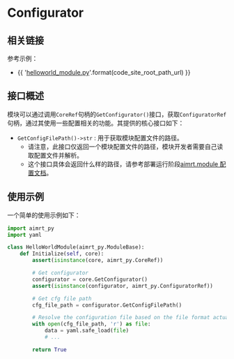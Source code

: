 # Configurator

## 相关链接

参考示例：
- {{ '[helloworld_module.py]({}/src/examples/py/helloworld/helloworld_module.py)'.format(code_site_root_path_url) }}


## 接口概述


模块可以通过调用`CoreRef`句柄的`GetConfigurator()`接口，获取`ConfiguratorRef`句柄，通过其使用一些配置相关的功能。其提供的核心接口如下：
- `GetConfigFilePath()->str` : 用于获取模块配置文件的路径。
  - 请注意，此接口仅返回一个模块配置文件的路径，模块开发者需要自己读取配置文件并解析。
  - 这个接口具体会返回什么样的路径，请参考部署运行阶段[aimrt.module 配置文档](../cfg/module.md)。


## 使用示例

一个简单的使用示例如下：
```python
import aimrt_py
import yaml

class HelloWorldModule(aimrt_py.ModuleBase):
    def Initialize(self, core):
        assert(isinstance(core, aimrt_py.CoreRef))

        # Get configurator
        configurator = core.GetConfigurator()
        assert(isinstance(configurator, aimrt_py.ConfiguratorRef))

        # Get cfg file path
        cfg_file_path = configurator.GetConfigFilePath()

        # Resolve the configuration file based on the file format actually used by the user. In this example, the analysis is based on YAML
        with open(cfg_file_path, 'r') as file:
            data = yaml.safe_load(file)
            # ...

        return True
```
